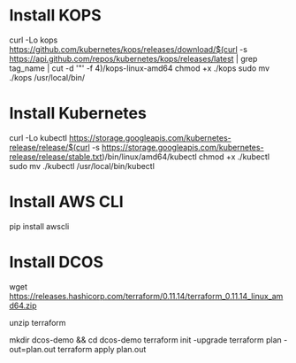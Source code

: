 # Install KOPS

curl -Lo kops https://github.com/kubernetes/kops/releases/download/$(curl -s https://api.github.com/repos/kubernetes/kops/releases/latest | grep tag_name | cut -d '"' -f 4)/kops-linux-amd64
chmod +x ./kops
sudo mv ./kops /usr/local/bin/

# Install Kubernetes

curl -Lo kubectl https://storage.googleapis.com/kubernetes-release/release/$(curl -s https://storage.googleapis.com/kubernetes-release/release/stable.txt)/bin/linux/amd64/kubectl
chmod +x ./kubectl
sudo mv ./kubectl /usr/local/bin/kubectl

# Install AWS CLI

pip install awscli

# Install DCOS

wget https://releases.hashicorp.com/terraform/0.11.14/terraform_0.11.14_linux_amd64.zip

unzip terraform

mkdir dcos-demo && cd dcos-demo
terraform init -upgrade
terraform plan -out=plan.out
terraform apply plan.out